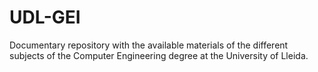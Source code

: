 # UDL-GEI
Documentary repository with the available materials of the different subjects of the Computer Engineering degree at the University of Lleida.
